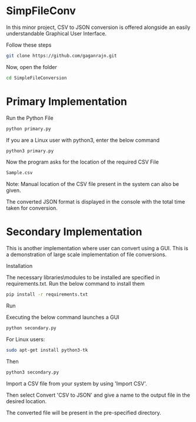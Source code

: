 # SimpFileConv
In this minor project, CSV to JSON conversion is offered alongside an easily understandable Graphical User Interface.

Follow these steps
```bash
git clone https://github.com/gaganrajn.git
```
Now, open the folder
```bash
cd SimpleFileConversion
```
# Primary Implementation
Run the Python File

```bash
python primary.py
```
If you are a Linux user with python3, enter the below command
```bash
python3 primary.py
```
Now the program asks for the location of the required CSV File

```bash
Sample.csv
```
Note: Manual location of the CSV file present in the system can also be given.

The converted JSON format is displayed in the console with the total time taken for conversion.
# Secondary Implementation
This is another implementation where user can convert using a GUI. This is a demonstration of large scale implementation of file conversions.

Installation

The necessary libraries\modules to be installed are specified in requirements.txt. Run the below command to install them
```bash
pip install -r requirements.txt
```
Run

Executing the below command launches a GUI
```bash
python secondary.py
```
For Linux users:
```bash
sudo apt-get install python3-tk
```
Then
```bash
python3 secondary.py
```
Import a CSV file from your system by using 'Import CSV'.

Then select Convert 'CSV to JSON' and give a name to the output file in the desired location.

The converted file will be present in the pre-specified directory.
